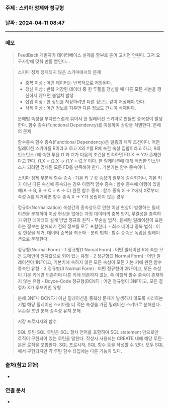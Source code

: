 ### 주제 :  스키마 정제와 정규형

### 날짜 : 2024-04-11 08:47
----
### 메모
>FeedBack
>개발자가 데이터베이스 설계를 함부로 뜯어 고치면  안된다. 그저 요구사항에 맞춰 만들 뿐인다...

> 스키마 정제
> 정제되지 않은 스키마에서의 문제
> 	- 중복 이상 : 어떤 데이터는 반복적으로 저장된다.
> 	- 갱신 이상 : 반복 저장된 데이터 중 한 투플을 갱신할 때 다른 모든 사본을 갱신하지 않으면 불일치 발생
> 	- 삽입 이상 : 한 정보를 저장하려면 다른 정보도 같이 저장해야 한다.
> 	- 삭제 이상 : 어떤 정보를 지우면 다른 정보도 간ㅌ이 삭제된다.
> 
> 분해법
> 	속성을 부자연스럽게 묶어서 한 릴레이션 스키마로 만들면 중복성이 발생한다.
> 	함수 종속(Functional Dependency)를 이용하여 상황을 식별한다.
> 	분해의 문제
> 
> 함수종속
> 	함수 종속(Functional Dependency)은 일종의 제약 조건이다.
> 	어떤 릴레이션 스키마를 R이라고 하고 X와 Y를 R에 속한 속성 집합이라고 하고, 
> 	R의 인스턴스 r에 속한 투플 t1 과 t2가 다음의 조건을 만족하면 FD X -> Y가 존재한다고 한다.
> 	t1.X = t2.X -> t1.Y = t2.Y 이다.
> 	한 릴레이션에 대해 적법한 인스턴스가 되려면 명세된 모든 FD를 만족해야 한다.
> 	기본키는 함수 종속이다.
> 
> 스키마 정제
> 	 부분적 함수 종속 : 기본 키 구성 속성의 일부에 종속되거나, 기본 키가 아닌 다른 속성에 종속되는 경우
> 	 이행적 함수 종속 : 함수 종속에 이행이 있을 때(A -> B, B -> C = A -> C)
> 	 완전 함수 종속 : 함수 종속 X -> Y에서 X로부터 속성 A를 제거하면 함수 종속 X -> Y가 성립하지 않는 경우

> 정규화(Normalization)
>	속성간의 종속성으로 인한 이상 현상이 발생하는 릴레이션을 분해하여 이상 현상을 없애는 과정
>	데이터의 중복 방지, 무결성을 충족하기 위한 데이터의 설계 방법
>	정규화 원칙
>		- 무손실 법칙 : 분해된 릴레이션이 표현하는 정보는 분해되기 전의 정보를 모두 포함한다.
>		- 최소 데이터 중복 법칙 : 이상 현상을 제거, 데이터 중복을 최소화
>		- 분리 법칙 : 함수 종속은 독립된 릴레이션으로 분해한다.
>
> 	정규형(Normal Form)
> 		- 1 정규형(1 Nomal Form) : 어떤 릴레이션 R에 속한 모든 도메인이 원자값으로 되어 있는 유형
> 		- 2 정규형(2 Normal Form) : 어떤 릴레이션이 1NF이고, 기본키에 속하지 않은 모든 속성이 모든 기본 키에 완전 함수 종속인 유형
> 		- 3 정규형(3 Normal Form) : 어떤 정규형이 2NF이고, 모든 속성이 기본 키에만 의존하며 다른 키에 의존하지 않는, 즉 이행적 함수 종속이 존재하지 않는 유형
> 		- Boyce-Code 정규형(BCNF) : 어떤 정규형이 3NF이고, 모든 결정자 X가 후보키인 유형

> 분해
> 	3NF나 BCNF가 아닌 릴레이션을 중복성 문제가 발생하지 않도록 처리하는 기법
> 	해당 릴레이션 스키마를 더 적은 속성을 가진 릴레이션 스키마로 분해한다.
> 무손실 조인 분해
> 종속성 유지 분해

> 저장 프로시저와 함수
> 
> SQL 루틴
> 	SQL 루틴은 SQL 절차 언어를 포함하여 SQL statement 만으로만 로직이 구현되어 있는 루틴을 말한다.
> 	작성시 사용되는 CREATE 내에 해당 루틴-본문 로직을 포함한다.
> 	SQL 프로시저, SQL 함수 등을 작성할 수 있다.
> 	모두 SQL에서 구현되지만 각 루틴 함수 타입에는 다른 기능이 있다.
### 출처(참고 문헌)
-

### 연결 문서
-

